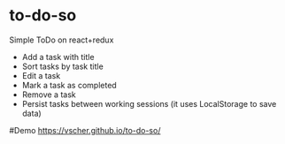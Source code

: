 # to-do-so
Simple ToDo on react+redux
* Add a task with title
* Sort tasks by task title
* Edit a task
* Mark a task as completed
* Remove a task
* Persist tasks between working sessions (it uses LocalStorage to save data)

#Demo
https://vscher.github.io/to-do-so/
